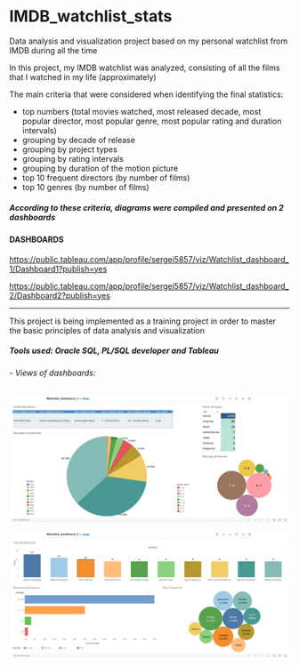 # IMDB_watchlist_stats
Data analysis and visualization project based on my personal watchlist from IMDB during all the time

In this project, my IMDB watchlist was analyzed, consisting of all the films that I watched in my life (approximately)

The main criteria that were considered when identifying the final statistics:
- top numbers (total movies watched, most released decade, most popular director, most popular genre, most popular rating and duration intervals)
- grouping by decade of release
- grouping by project types
- grouping by rating intervals
- grouping by duration of the motion picture
- top 10 frequent directors (by number of films)
- top 10 genres (by number of films)


##### According to these criteria, diagrams were compiled and presented on 2 dashboards


#### DASHBOARDS

https://public.tableau.com/app/profile/sergei5857/viz/Watchlist_dashboard_1/Dashboard1?publish=yes

https://public.tableau.com/app/profile/sergei5857/viz/Watchlist_dashboard_2/Dashboard2?publish=yes
_____________________________________

This project is being implemented as a training project in order to master the basic principles of data analysis and visualization

##### Tools used: Oracle SQL, PL/SQL developer and Tableau

###### - Views of dashboards:


![image](https://github.com/Wreiler/IMDB_watchlist_stats/blob/main/watchlist_work1.png)

![image](https://github.com/Wreiler/IMDB_watchlist_stats/blob/main/watchlist_work2.png)
